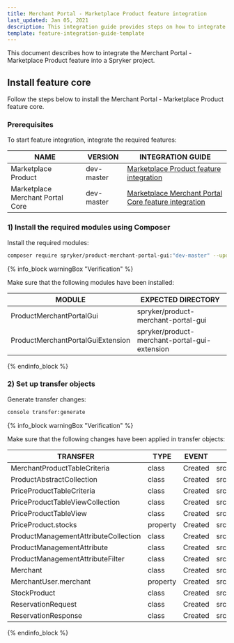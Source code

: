 ```yaml
---
title: Merchant Portal - Marketplace Product feature integration
last_updated: Jan 05, 2021
description: This integration guide provides steps on how to integrate the Merchant Portal - Marketplace Product feature into a Spryker project.
template: feature-integration-guide-template
---
```


This document describes how to integrate the Merchant Portal - Marketplace Product feature into a Spryker project.

## Install feature core

Follow the steps below to install the Merchant Portal - Marketplace Product feature core.

### Prerequisites

To start feature integration, integrate the required features:

| NAME | VERSION | INTEGRATION GUIDE |
|-|-|-|
| Marketplace Product | dev-master | [Marketplace Product feature integration](/docs/marketplace/dev/feature-integration-guides/{{page.version}}/marketplace-product-feature-integration.html) |
| Marketplace Merchant Portal Core | dev-master | [Marketplace Merchant Portal Core feature integration](/docs/marketplace/dev/feature-integration-guides/{{page.version}}/marketplace-merchant-portal-core-feature-integration.html) |

### 1) Install the required modules using Composer

Install the required modules:

```bash
composer require spryker/product-merchant-portal-gui:"dev-master" --update-with-dependencies
```

{% info_block warningBox "Verification" %}

Make sure that the following modules have been installed:

| MODULE | EXPECTED DIRECTORY |
|-|-|
| ProductMerchantPortalGui | spryker/product-merchant-portal-gui |
| ProductMerchantPortalGuiExtension | spryker/product-merchant-portal-gui-extension |

{% endinfo_block %}

### 2) Set up transfer objects

Generate transfer changes:

```bash
console transfer:generate
```

{% info_block warningBox "Verification" %}

Make sure that the following changes have been applied in transfer objects:

| TRANSFER  | TYPE  | EVENT | PATH  |
|-|-|-|-|
| MerchantProductTableCriteria | class | Created | src/Generated/Shared/Transfer/MerchantProductTableCriteriaTransfer |
| ProductAbstractCollection | class | Created | src/Generated/Shared/Transfer/ProductAbstractCollectionTransfer |
| PriceProductTableCriteria | class | Created | src/Generated/Shared/Transfer/PriceProductTableCriteriaTransfer |
| PriceProductTableViewCollection | class | Created | src/Generated/Shared/Transfer/PriceProductTableViewCollectionTransfer |
| PriceProductTableView | class | Created | src/Generated/Shared/Transfer/PriceProductTableViewTransfer |
| PriceProduct.stocks | property | Created | src/Generated/Shared/Transfer/PriceProductTransfer |
| ProductManagementAttributeCollection | class | Created | src/Generated/Shared/Transfer/ProductManagementAttributeCollectionTransfer |
| ProductManagementAttribute | class | Created | src/Generated/Shared/Transfer/ProductManagementAttributeTransfer |
| ProductManagementAttributeFilter | class | Created | src/Generated/Shared/Transfer/ProductManagementAttributeFilterTransfer |
| Merchant | class | Created | src/Generated/Shared/Transfer/MerchantTransfer |
| MerchantUser.merchant | property | Created | src/Generated/Shared/Transfer/MerchantUserTransfer |
| StockProduct | class | Created | src/Generated/Shared/Transfer/StockProductTransfer |
| ReservationRequest | class | Created | src/Generated/Shared/Transfer/ReservationRequestTransfer |
| ReservationResponse | class | Created | src/Generated/Shared/Transfer/ReservationResponseTransfer |

{% endinfo_block %}
